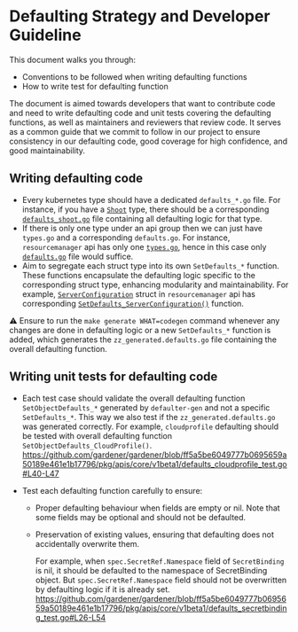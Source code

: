 # Defaulting Strategy and Developer Guideline

This document walks you through:

- Conventions to be followed when writing defaulting functions
- How to write test for defaulting function

The document is aimed towards developers that want to contribute code and need to write defaulting code and unit tests covering the defaulting functions, as well as maintainers and reviewers that review code.
It serves as a common guide that we commit to follow in our project to ensure consistency in our defaulting code, good coverage for high confidence, and good maintainability.

## Writing defaulting code

- Every kubernetes type should have a dedicated `defaults_*.go` file. For instance, if you have a [`Shoot`](../../pkg/apis/core/types_shoot.go) type, there should be a corresponding [`defaults_shoot.go`](../../pkg/apis/core/v1beta1/defaults_shoot.go) file containing all defaulting logic for that type.
- If there is only one type under an api group then we can just have `types.go` and a corresponding `defaults.go`. For instance, `resourcemanager` api has only one [`types.go`]((../../pkg/resourcemanager/apis/config/v1alpha1/types.go)), hence in this case only [`defaults.go`](../../pkg/resourcemanager/apis/config/v1alpha1/defaults.go) file would suffice. 
- Aim to segregate each struct type into its own `SetDefaults_*` function. These functions encapsulate the defaulting logic specific to the corresponding struct type, enhancing modularity and maintainability. For example, [`ServerConfiguration`](https://github.com/gardener/gardener/blob/ff5a5be6049777b0695659a50189e461e1b17796/pkg/resourcemanager/apis/config/v1alpha1/types.go#L64-L74) struct in `resourcemanager` api has corresponding [`SetDefaults_ServerConfiguration()`](https://github.com/gardener/gardener/blob/ff5a5be6049777b0695659a50189e461e1b17796/pkg/resourcemanager/apis/config/v1alpha1/defaults.go#L73-L92) function.

:warning: Ensure to run the `make generate WHAT=codegen` command whenever any changes are done in defaulting logic or a new `SetDefaults_*` function is added, which generates the `zz_generated.defaults.go` file containing the overall defaulting function.

## Writing unit tests for defaulting code

- Each test case should validate the overall defaulting function `SetObjectDefaults_*` generated by `defaulter-gen` and not a specific `SetDefaults_*`. This way we also test if the `zz_generated.defaults.go` was generated correctly. For example, `cloudprofile` defaulting should be tested with overall defaulting function `SetObjectDefaults_CloudProfile()`.
https://github.com/gardener/gardener/blob/ff5a5be6049777b0695659a50189e461e1b17796/pkg/apis/core/v1beta1/defaults_cloudprofile_test.go#L40-L47

- Test each defaulting function carefully to ensure:
    - Proper defaulting behaviour when fields are empty or nil. Note that some fields may be optional and should not be defaulted.
    - Preservation of existing values, ensuring that defaulting does not accidentally overwrite them.

        For example, when `spec.SecretRef.Namespace` field of `SecretBinding` is nil, it should be defaulted to the namespace of SecretBinding object. But `spec.SecretRef.Namespace` field should not be overwritten by defaulting logic if it is already set.
        https://github.com/gardener/gardener/blob/ff5a5be6049777b0695659a50189e461e1b17796/pkg/apis/core/v1beta1/defaults_secretbinding_test.go#L26-L54